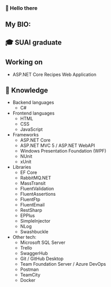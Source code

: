  ### 👋 Hello there

My BIO:
-

 :mortar_board: SUAI graduate 
 -
 
 Working on
 -
 - ASP.NET Core Recipes Web Application
 
 :scroll: Knowledge
 -
 - Backend languages
   - C#
 - Frontend languages
   - HTML
   - CSS
   - JavaScript
 - Frameworks
   - ASP.NET Core
   - ASP.NET MVC 5 / ASP.NET WebAPI
   - Windows Presentation Foundation (WPF)
   - NUnit
   - xUnit
 - Libraries
   - EF Core
   - RabbitMQ.NET
   - MassTransit
   - FluentValidation
   - FluentAssertions
   - FluentFtp
   - FluentEmail
   - RestSharp
   - EPPlus
   - SimpleInjector
   - NLog
   - Swashbuckle   
 - Other tech:
   - Microsoft SQL Server
   - Trello
   - SwaggerHub
   - Git / GitHub Desktop
   - Team Foundation Server / Azure DevOps
   - Postman
   - TeamCity
   - Docker
